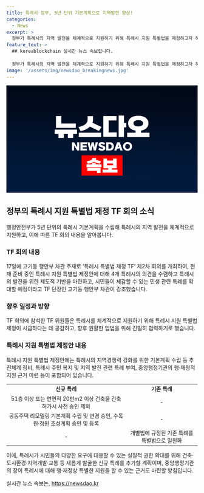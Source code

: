 ```yaml
---
title: 특례시 정부, 5년 단위 기본계획으로 지역발전 향상!
categories:
  - News
excerpt: >
  정부가 특례시의 지역 발전을 체계적으로 지원하기 위해 특례시 지원 특별법을 제정하고자 하고 있다. 이에 따라 특례시는 자체적으로 연도별 시행계획을 수립하여 중장기 기본계획의 실행력을 확보하며, 지역 특성에 맞는 발전 전략을 추진할 예정이다. TF 회의에서는 4개 특례시의 의견을 수렴하고 향후 일정을 논의하였으며, 신규 특례 추가 및 기존 특례 일원화 등을 포함한 특례시 지원 특별법 제정안이 마련되고 있다. TF 단장은 시민들이 체감할 수 있는 민생 관련 특례를 확대하겠다고 밝혔다.
feature_text: >
  ## koreablockchain 실시간 뉴스 속보입니다.

  정부가 특례시의 지역 발전을 체계적으로 지원하기 위해 특례시 지원 특별법을 제정하고자 하고 있다. 이에 따라 특례시는 자체적으로 연도별 시행계획을 수립하여 중장기 기본계획의 실행력을 확보하며, 지역 특성에 맞는 발전 전략을 추진할 예정이다. TF 회의에서는 4개 특례시의 의견을 수렴하고 향후 일정을 논의하였으며, 신규 특례 추가 및 기존 특례 일원화 등을 포함한 특례시 지원 특별법 제정안이 마련되고 있다. TF 단장은 시민들이 체감할 수 있는 민생 관련 특례를 확대하겠다고 밝혔다.
image: '/assets/img/newsdao_breakingnews.jpg'
---
```


<p><img src="/assets/img/newsdao_breakingnews.jpg" alt="koreablockchain 속보" /></p>

<h2 data-ke-size="size26">정부의 특례시 지원 특별법 제정 TF 회의 소식</h2>

<p data-ke-size="size16">행정안전부가 5년 단위의 특례시 기본계획을 수립해 특례시의 지역 발전을 체계적으로 지원하고, 이에 따른 TF 회의 내용을 알아봅니다.</p>

<h3><b>TF 회의 내용</b></h3>

<p data-ke-size="size16">17일에 고기동 행안부 차관 주재로 ‘특례시 특별법 제정 TF’ 제2차 회의를 개최하여, 현재 준비 중인 특례시 지원 특별법 제정안에 대해 4개 특례시의 의견을 수렴하고 특례시의 발전을 위한 제도적 기반을 마련하고, 시민들이 체감할 수 있는 민생 관련 특례를 확대할 예정이라고 TF 단장인 고기동 행안부 차관이 강조했습니다.</p>

<h3><b>향후 일정과 방향</b></h3>

<p data-ke-size="size16">TF 회의에 참석한 TF 위원들은 특례시를 체계적으로 지원하기 위해 특례시 지원 특별법 제정이 시급하다는 데 공감하고, 향후 원활한 입법을 위해 긴밀히 협력하기로 했습니다.</p>

<h3><b>특례시 지원 특별법 제정안 내용</b></h3>

<p data-ke-size="size16">특례시 지원 특별법 제정안에는 특례시의 지역경쟁력 강화를 위한 기본계획 수립 등 추진체계 정비, 특례시 주민 복지 및 지역 발전 관련 특례 부여, 중앙행정기관의 행·재정적 지원 근거 마련 등이 포함되어 있습니다.</p>

<table>
  <tr>
    <td style="text-align: center; height: 17px;"><b>신규 특례</b></td>
    <td style="text-align: center; height: 17px;"><b>기존 특례</b></td>
  </tr>
  <tr>
    <td style="text-align: center; height: 17px;">51층 이상 또는 연면적 20만m2 이상 건축물 건축허가시 사전 승인 제외</td>
    <td style="text-align: center; height: 17px;">-</td>
  </tr>
  <tr>
    <td style="text-align: center; height: 17px;">공동주택 리모델링 기본계획 수립 및 변경 승인, 수목원·정원 조성계획 승인 및 등록</td>
    <td style="text-align: center; height: 17px;">-</td>
  </tr>
  <tr>
    <td style="text-align: center; height: 17px;">-</td>
    <td style="text-align: center; height: 17px;">개별법에 규정된 기존 특례를 특별법으로 일원화</td>
  </tr>
</table>

<p data-ke-size="size16">이에, 특례시가 시민들의 다양한 요구에 대응할 수 있는 실질적 권한 확대를 위해 건축·도시환경·지역개발·교통 등 새롭게 발굴한 신규 특례를 추가할 계획이며, 중앙행정기관의 장이 특례시에 대해 행·재정상 특별한 지원을 할 수 있는 근거도 마련할 방침입니다.</p>
실시간 뉴스 속보는, <a href="https://newsdao.kr" rel="dofollow">https://newsdao.kr</a>


